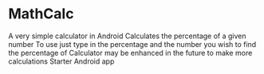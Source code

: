 # MathCalc
A very simple calculator in Android
Calculates the percentage of a given number
To use just type in the percentage and the number you wish to find the percentage of
Calculator may be enhanced in the future to make more calculations
Starter Android app
